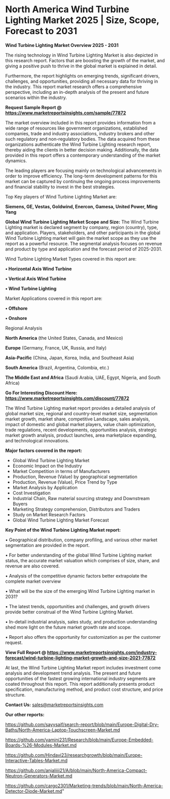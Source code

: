 # North America Wind Turbine Lighting Market 2025 | Size, Scope, Forecast to 2031

<Strong> Wind Turbine Lighting Market Overview 2025 - 2031</strong>

The rising technology in Wind Turbine Lighting Market is also depicted in this research report. Factors that are boosting the growth of the market, and giving a positive push to thrive in the global market is explained in detail.

Furthermore, the report highlights on emerging trends, significant drivers, challenges, and opportunities, providing all necessary data for thriving in the industry. This report market research offers a comprehensive perspective, including an in-depth analysis of the present and future scenarios within the industry.

<strong>Request Sample Report @ <a href=https://www.marketreportsinsights.com/sample/77872>https://www.marketreportsinsights.com/sample/77872</a></strong>

The market overview included in this report provides information from a wide range of resources like government organizations, established companies, trade and industry associations, industry brokers and other such regulatory and non-regulatory bodies. The data acquired from these organizations authenticate the Wind Turbine Lighting research report, thereby aiding the clients in better decision making. Additionally, the data provided in this report offers a contemporary understanding of the market dynamics.

The leading players are focusing mainly on technological advancements in order to improve efficiency. The long-term development patterns for this market can be captured by continuing the ongoing process improvements and financial stability to invest in the best strategies.

Top Key players of Wind Turbine Lighting Market are:

<strong>Siemens, GE, Vestas, Goldwind, Enercon, Gamesa, United Power, Ming Yang</strong>

<strong><b>Global Wind Turbine Lighting Market Scope and Size:</b></strong>
The Wind Turbine Lighting market is declared segment by company, region (country), type, and application. Players, stakeholders, and other participants in the global Wind Turbine Lighting market will gain the market scope as they use the report as a powerful resource. The segmental analysis focuses on revenue and product by type and application and the forecast period of 2025-2031.

Wind Turbine Lighting Market Types covered in this report are:

<strong>• Horizontal Axis Wind Turbine

• Vertical Axis Wind Turbine

• Wind Turbine Lighting</strong>

Market Applications covered in this report are:

<strong>• Offshore

• Onshore</strong> 

Regional Analysis

<strong>North America</strong> (the United States, Canada, and Mexico)

<strong>Europe</strong> (Germany, France, UK, Russia, and Italy)

<strong>Asia-Pacific</strong> (China, Japan, Korea, India, and Southeast Asia)

<strong>South America</strong> (Brazil, Argentina, Colombia, etc.)

<strong>The Middle East and Africa</strong> (Saudi Arabia, UAE, Egypt, Nigeria, and South Africa)

<strong>Go For Interesting Discount Here: <a href=https://www.marketreportsinsights.com/discount/77872>https://www.marketreportsinsights.com/discount/77872</a></strong>

The Wind Turbine Lighting market report provides a detailed analysis of global market size, regional and country-level market size, segmentation market growth, market share, competitive Landscape, sales analysis, impact of domestic and global market players, value chain optimization, trade regulations, recent developments, opportunities analysis, strategic market growth analysis, product launches, area marketplace expanding, and technological innovations.

<strong><b>Major factors covered in the report:</b></strong>
<ul>
  <li>Global Wind Turbine Lighting Market </li>
  <li>Economic Impact on the Industry</li>
  <li>Market Competition in terms of Manufacturers</li>
  <li>Production, Revenue (Value) by geographical segmentation</li>
  <li>Production, Revenue (Value), Price Trend by Type</li>
  <li>Market Analysis by Application</li>
  <li>Cost Investigation</li>
  <li>Industrial Chain, Raw material sourcing strategy and Downstream Buyers</li>
  <li>Marketing Strategy comprehension, Distributors and Traders</li>
  <li>Study on Market Research Factors</li>
  <li>Global Wind Turbine Lighting Market Forecast</li>
</ul>

<strong><b>Key Point of the Wind Turbine Lighting Market report:</b></strong>

• Geographical distribution, company profiling, and various other market segmentation are provided in the report.

• For better understanding of the global Wind Turbine Lighting market status, the accurate market valuation which comprises of size, share, and revenue are also covered.

• Analysis of the competitive dynamic factors better extrapolate the complete market overview

• What will be the size of the emerging Wind Turbine Lighting market in 2031?

• The latest trends, opportunities and challenges, and growth drivers provide better construal of the Wind Turbine Lighting Market.

• In-detail industrial analysis, sales study, and production understanding shed more light on the future market growth rate and scope.

• Report also offers the opportunity for customization as per the customer request.

<strong><b>View Full Report @ <a href=https://www.marketreportsinsights.com/industry-forecast/wind-turbine-lighting-market-growth-and-size-2021-77872>https://www.marketreportsinsights.com/industry-forecast/wind-turbine-lighting-market-growth-and-size-2021-77872</a></b></strong>


At last, the Wind Turbine Lighting Market report includes investment come analysis and development trend analysis. The present and future opportunities of the fastest growing international industry segments are coated throughout this report. This report additionally presents product specification, manufacturing method, and product cost structure, and price structure.

<strong>Contact Us:</strong>
sales@marketreportsinsights.com

<strong>Our other reports:</strong>

<a href=https://github.com/sayysaif/search-report/blob/main/Europe-Digital-Dry-Baths/North-America-Laptop-Touchscreen-Market.md>https://github.com/sayysaif/search-report/blob/main/Europe-Digital-Dry-Baths/North-America-Laptop-Touchscreen-Market.md</a>

<a href=https://github.com/yamini231/Research/blob/main/Europe-Embedded-Boards-%26-Modules-Market.md>https://github.com/yamini231/Research/blob/main/Europe-Embedded-Boards-%26-Modules-Market.md</a>

<a href=https://github.com/Hindavi23/researchgrowth/blob/main/Europe-Interactive-Tables-Market.md>https://github.com/Hindavi23/researchgrowth/blob/main/Europe-Interactive-Tables-Market.md</a>

<a href=https://github.com/anjaliiii21/A/blob/main/North-America-Compact-Neutron-Generators-Market.md>https://github.com/anjaliiii21/A/blob/main/North-America-Compact-Neutron-Generators-Market.md</a>

<a href=https://github.com/cargo2301/Marketing-trends/blob/main/North-America-Detector-Diode-Market.md>https://github.com/cargo2301/Marketing-trends/blob/main/North-America-Detector-Diode-Market.md</a>"
